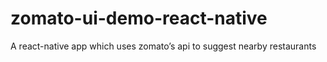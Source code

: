 # zomato-ui-demo-react-native
A react-native app which uses zomato’s api to suggest nearby restaurants 

